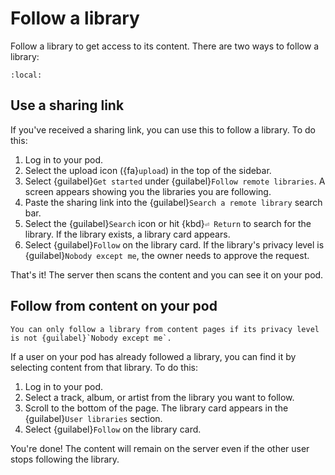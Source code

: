 # Follow a library

Follow a library to get access to its content. There are two ways to follow a library:

```{contents}
:local:
```

## Use a sharing link

If you've received a sharing link, you can use this to follow a library. To do this:

1. Log in to your pod.
2. Select the upload icon ({fa}`upload`) in the top of the sidebar.
3. Select {guilabel}`Get started` under {guilabel}`Follow remote libraries`. A screen appears showing you the libraries you are following.
4. Paste the sharing link into the {guilabel}`Search a remote library` search bar.
5. Select the {guilabel}`Search` icon or hit {kbd}`⏎ Return` to search for the library. If the library exists, a library card appears.
6. Select {guilabel}`Follow` on the library card. If the library's privacy level is {guilabel}`Nobody except me`, the owner needs to approve the request.

That's it! The server then scans the content and you can see it on your pod.

## Follow from content on your pod

```{note}
You can only follow a library from content pages if its privacy level is not {guilabel}`Nobody except me`.
```

If a user on your pod has already followed a library, you can find it by selecting content from that library. To do this:

1. Log in to your pod.
2. Select a track, album, or artist from the library you want to follow.
3. Scroll to the bottom of the page. The library card appears in the {guilabel}`User libraries` section.
4. Select {guilabel}`Follow` on the library card.

You're done! The content will remain on the server even if the other user stops following the library.
